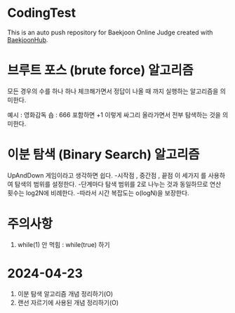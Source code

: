 # CodingTest
This is an auto push repository for Baekjoon Online Judge created with [BaekjoonHub](https://github.com/BaekjoonHub/BaekjoonHub).

# 브루트 포스 (brute force) 알고리즘
모든 경우의 수를 하나 하나 체크해가면서 정답이 나올 때 까지 실행하는 알고리즘을 의미한다.

예시 : 영화감독 숍 : 666 포함하면 +1 이렇게 싸그리 올라가면서 전부 탐색하는 것을 의미한다.

# 이분 탐색 (Binary Search) 알고리즘
UpAndDown 게임이라고 생각하면 쉽다.
-시작점 , 중간점 , 끝점 이 세가지 를 사용하여 탐색의 범위를 설정한다.
-단계마다 탐색 범위를 2로 나누는 것과 동일하므로 연산 횟수는 log2N에 비례한다.
-따라서 시간 복잡도는 o(logN)을 보장한다.

# 주의사항
1. while(1) 안 먹힘 : while(true) 하기

# 2024-04-23 
1. 이분 탐색 알고리즘 개념 정리하기(O)
2. 랜선 자르기에 사용된 개념 정리하기(O)

